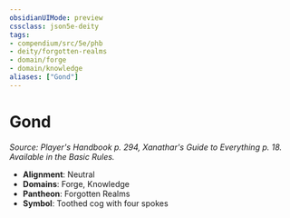 ```yaml
---
obsidianUIMode: preview
cssclass: json5e-deity
tags:
- compendium/src/5e/phb
- deity/forgotten-realms
- domain/forge
- domain/knowledge
aliases: ["Gond"]
---
```

# Gond
*Source: Player's Handbook p. 294, Xanathar's Guide to Everything p. 18. Available in the Basic Rules.* 

- **Alignment**: Neutral
- **Domains**: Forge, Knowledge
- **Pantheon**: Forgotten Realms
- **Symbol**: Toothed cog with four spokes
